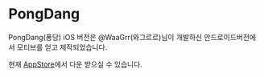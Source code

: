 PongDang
========
PongDang(퐁당) iOS 버전은 @WaaGrr(와그르르)님이 개발하신 안드로이드버전에서 모티브를 얻고 제작되었습니다.

현재 [AppStore](https://itunes.apple.com/kr/app/id1013599847)에서 다운 받으실 수 있습니다.
